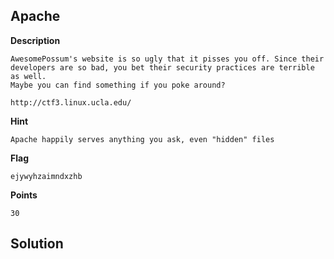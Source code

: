 ## Apache

__Description__

```
AwesomePossum's website is so ugly that it pisses you off. Since their
developers are so bad, you bet their security practices are terrible as well.
Maybe you can find something if you poke around?

http://ctf3.linux.ucla.edu/
```

__Hint__

```
Apache happily serves anything you ask, even "hidden" files
```

__Flag__

```
ejywyhzaimndxzhb
```

__Points__

```
30
```

## Solution


